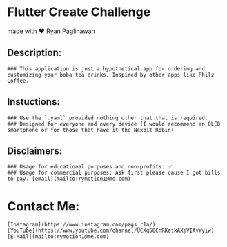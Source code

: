 # Flutter Create Challenge

made with ❤️ Ryan Paglinawan

## Description:
    ### This application is just a hypothetical app for ordering and customizing your boba tea drinks. Inspired by other apps like Philz Coffee.

## Instuctions:
    ### Use the `.yaml` provided nothing other that that is required.
    ### Designed for everyone and every device (I would recommend an OLED smartphone or for those that have it the Nexbit Robin)

## Disclaimers:
    ### Usage for educational purposes and non-profits: ✅
    ### Usage for commercial purposes: Ask first please cause I got bills to pay. [email](mailto:rymotion1@me.com)

# Contact Me:
    [Instagram](https://www.instagram.com/pags_r1a/)
    [YouTube](https://www.youtube.com/channel/UCXq50CnRKetkAXjVIAvWyiw)
    [E-Mail](mailto:rymotion1@me.com)
